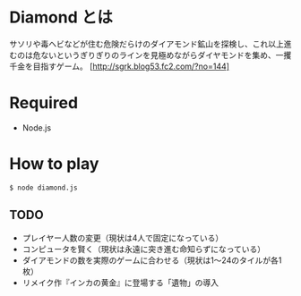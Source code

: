 # Diamond とは

サソリや毒ヘビなどが住む危険だらけのダイアモンド鉱山を探検し、これ以上進むのは危ないというぎりぎりのラインを見極めながらダイヤモンドを集め、一攫千金を目指すゲーム。
[http://sgrk.blog53.fc2.com/?no=144]

# Required

- Node.js

# How to play

```
$ node diamond.js
```

## TODO

- プレイヤー人数の変更（現状は4人で固定になっている）
- コンピュータを賢く（現状は永遠に突き進む命知らずになっている）
- ダイアモンドの数を実際のゲームに合わせる（現状は1〜24のタイルが各1枚）
- リメイク作『インカの黄金』に登場する「遺物」の導入
